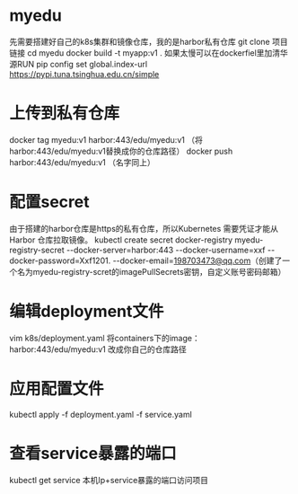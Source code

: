 # myedu
先需要搭建好自己的k8s集群和镜像仓库，我的是harbor私有仓库
git clone 项目链接 
cd myedu
docker build -t myapp:v1 .  如果太慢可以在dockerfiel里加清华源RUN pip config set global.index-url https://pypi.tuna.tsinghua.edu.cn/simple
# 上传到私有仓库
docker tag myedu:v1 harbor:443/edu/myedu:v1  （将harbor:443/edu/myedu:v1替换成你的仓库路径）
docker push harbor:443/edu/myedu:v1  （名字同上）
# 配置secret
由于搭建的harbor仓库是https的私有仓库，所以Kubernetes 需要凭证才能从Harbor 仓库拉取镜像。
kubectl create secret docker-registry myedu-registry-secret --docker-server=harbor:443 --docker-username=xxf --docker-password=Xxf1201. --docker-email=198703473@qq.com（创建了一个名为myedu-registry-scret的imagePullSecrets密钥，自定义账号密码邮箱）
# 编辑deployment文件
vim k8s/deployment.yaml
将containers下的image：harbor:443/edu/myedu:v1  改成你自己的仓库路径
# 应用配置文件
kubectl apply -f deployment.yaml -f service.yaml
# 查看service暴露的端口
kubectl get service
本机Ip+service暴露的端口访问项目
